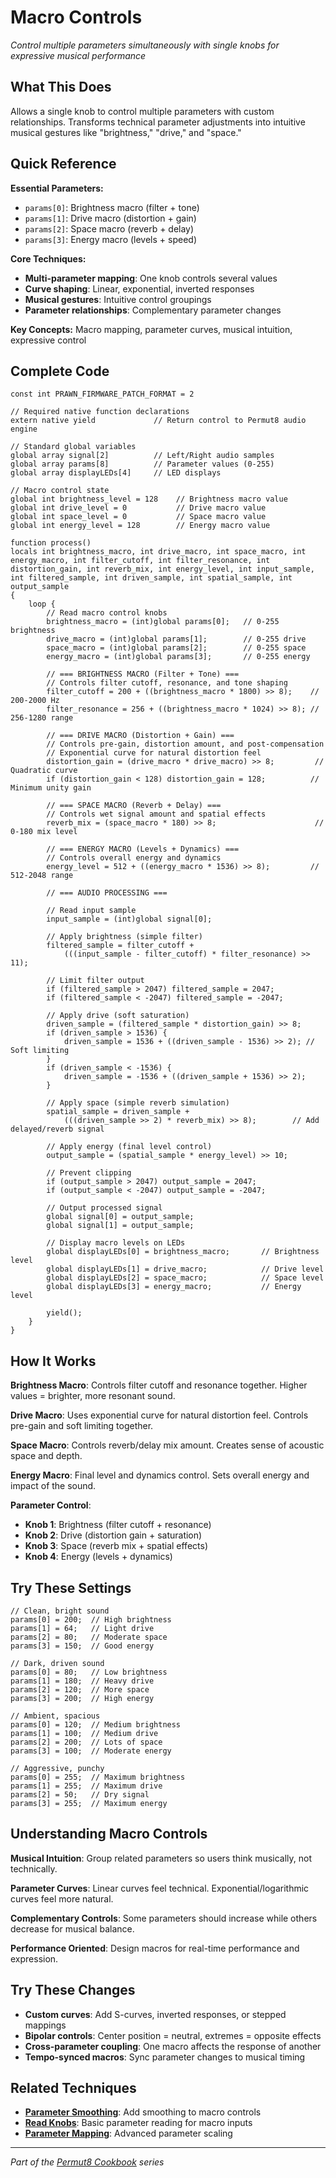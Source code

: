 # Macro Controls

*Control multiple parameters simultaneously with single knobs for expressive musical performance*

## What This Does

Allows a single knob to control multiple parameters with custom relationships. Transforms technical parameter adjustments into intuitive musical gestures like "brightness," "drive," and "space."

## Quick Reference

**Essential Parameters:**
- `params[0]`: Brightness macro (filter + tone)
- `params[1]`: Drive macro (distortion + gain)
- `params[2]`: Space macro (reverb + delay)
- `params[3]`: Energy macro (levels + speed)

**Core Techniques:**
- **Multi-parameter mapping**: One knob controls several values
- **Curve shaping**: Linear, exponential, inverted responses
- **Musical gestures**: Intuitive control groupings
- **Parameter relationships**: Complementary parameter changes

**Key Concepts:** Macro mapping, parameter curves, musical intuition, expressive control

## Complete Code

```impala
const int PRAWN_FIRMWARE_PATCH_FORMAT = 2

// Required native function declarations
extern native yield             // Return control to Permut8 audio engine

// Standard global variables
global array signal[2]          // Left/Right audio samples
global array params[8]          // Parameter values (0-255)
global array displayLEDs[4]     // LED displays

// Macro control state
global int brightness_level = 128    // Brightness macro value
global int drive_level = 0           // Drive macro value
global int space_level = 0           // Space macro value
global int energy_level = 128        // Energy macro value

function process()
locals int brightness_macro, int drive_macro, int space_macro, int energy_macro, int filter_cutoff, int filter_resonance, int distortion_gain, int reverb_mix, int energy_level, int input_sample, int filtered_sample, int driven_sample, int spatial_sample, int output_sample
{
    loop {
        // Read macro control knobs
        brightness_macro = (int)global params[0];   // 0-255 brightness
        drive_macro = (int)global params[1];        // 0-255 drive
        space_macro = (int)global params[2];        // 0-255 space
        energy_macro = (int)global params[3];       // 0-255 energy
        
        // === BRIGHTNESS MACRO (Filter + Tone) ===
        // Controls filter cutoff, resonance, and tone shaping
        filter_cutoff = 200 + ((brightness_macro * 1800) >> 8);    // 200-2000 Hz
        filter_resonance = 256 + ((brightness_macro * 1024) >> 8); // 256-1280 range
        
        // === DRIVE MACRO (Distortion + Gain) ===
        // Controls pre-gain, distortion amount, and post-compensation
        // Exponential curve for natural distortion feel
        distortion_gain = (drive_macro * drive_macro) >> 8;         // Quadratic curve
        if (distortion_gain < 128) distortion_gain = 128;          // Minimum unity gain
        
        // === SPACE MACRO (Reverb + Delay) ===
        // Controls wet signal amount and spatial effects
        reverb_mix = (space_macro * 180) >> 8;                      // 0-180 mix level
        
        // === ENERGY MACRO (Levels + Dynamics) ===
        // Controls overall energy and dynamics
        energy_level = 512 + ((energy_macro * 1536) >> 8);         // 512-2048 range
        
        // === AUDIO PROCESSING ===
        
        // Read input sample
        input_sample = (int)global signal[0];
        
        // Apply brightness (simple filter)
        filtered_sample = filter_cutoff + 
            (((input_sample - filter_cutoff) * filter_resonance) >> 11);
        
        // Limit filter output
        if (filtered_sample > 2047) filtered_sample = 2047;
        if (filtered_sample < -2047) filtered_sample = -2047;
        
        // Apply drive (soft saturation)
        driven_sample = (filtered_sample * distortion_gain) >> 8;
        if (driven_sample > 1536) {
            driven_sample = 1536 + ((driven_sample - 1536) >> 2); // Soft limiting
        }
        if (driven_sample < -1536) {
            driven_sample = -1536 + ((driven_sample + 1536) >> 2);
        }
        
        // Apply space (simple reverb simulation)
        spatial_sample = driven_sample + 
            (((driven_sample >> 2) * reverb_mix) >> 8);        // Add delayed/reverb signal
        
        // Apply energy (final level control)
        output_sample = (spatial_sample * energy_level) >> 10;
        
        // Prevent clipping
        if (output_sample > 2047) output_sample = 2047;
        if (output_sample < -2047) output_sample = -2047;
        
        // Output processed signal
        global signal[0] = output_sample;
        global signal[1] = output_sample;
        
        // Display macro levels on LEDs
        global displayLEDs[0] = brightness_macro;       // Brightness level
        global displayLEDs[1] = drive_macro;            // Drive level
        global displayLEDs[2] = space_macro;            // Space level
        global displayLEDs[3] = energy_macro;           // Energy level
        
        yield();
    }
}
```

## How It Works

**Brightness Macro**: Controls filter cutoff and resonance together. Higher values = brighter, more resonant sound.

**Drive Macro**: Uses exponential curve for natural distortion feel. Controls pre-gain and soft limiting together.

**Space Macro**: Controls reverb/delay mix amount. Creates sense of acoustic space and depth.

**Energy Macro**: Final level and dynamics control. Sets overall energy and impact of the sound.

**Parameter Control**:
- **Knob 1**: Brightness (filter cutoff + resonance)
- **Knob 2**: Drive (distortion gain + saturation) 
- **Knob 3**: Space (reverb mix + spatial effects)
- **Knob 4**: Energy (levels + dynamics)

## Try These Settings

```impala
// Clean, bright sound
params[0] = 200;  // High brightness
params[1] = 64;   // Light drive
params[2] = 80;   // Moderate space
params[3] = 150;  // Good energy

// Dark, driven sound
params[0] = 80;   // Low brightness
params[1] = 180;  // Heavy drive
params[2] = 120;  // More space
params[3] = 200;  // High energy

// Ambient, spacious
params[0] = 120;  // Medium brightness
params[1] = 100;  // Medium drive
params[2] = 200;  // Lots of space
params[3] = 100;  // Moderate energy

// Aggressive, punchy
params[0] = 255;  // Maximum brightness
params[1] = 255;  // Maximum drive
params[2] = 50;   // Dry signal
params[3] = 255;  // Maximum energy
```

## Understanding Macro Controls

**Musical Intuition**: Group related parameters so users think musically, not technically.

**Parameter Curves**: Linear curves feel technical. Exponential/logarithmic curves feel more natural.

**Complementary Controls**: Some parameters should increase while others decrease for musical balance.

**Performance Oriented**: Design macros for real-time performance and expression.

## Try These Changes

- **Custom curves**: Add S-curves, inverted responses, or stepped mappings
- **Bipolar controls**: Center position = neutral, extremes = opposite effects
- **Cross-parameter coupling**: One macro affects the response of another
- **Tempo-synced macros**: Sync parameter changes to musical timing

## Related Techniques

- **[Parameter Smoothing](parameter-smoothing.md)**: Add smoothing to macro controls
- **[Read Knobs](read-knobs.md)**: Basic parameter reading for macro inputs
- **[Parameter Mapping](../fundamentals/parameter-mapping.md)**: Advanced parameter scaling

---
*Part of the [Permut8 Cookbook](../index.md) series*